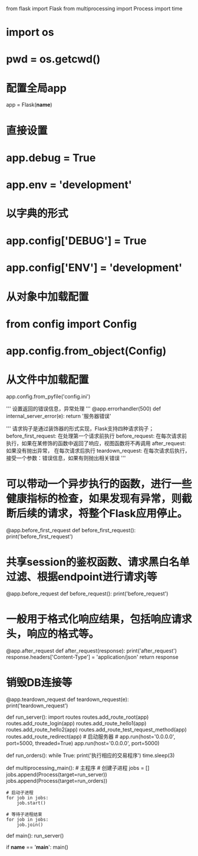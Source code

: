 from flask import Flask
from multiprocessing import Process
import time

# import os
# pwd = os.getcwd()

# 配置全局app
app = Flask(__name__)
# 直接设置
# app.debug = True
# app.env = 'development'
# 以字典的形式
# app.config['DEBUG'] = True
# app.config['ENV'] = 'development'
# 从对象中加载配置
# from config import Config
# app.config.from_object(Config)
# 从文件中加载配置
app.config.from_pyfile('config.ini')

'''
设置返回的错误信息，异常处理
'''
@app.errorhandler(500)
def internal_server_error(e):
    return '服务器错误'

'''
请求钩子是通过装饰器的形式实现，Flask支持四种请求钩子；
before_first_request: 在处理第一个请求前执行
before_request: 在每次请求前执行，如果在某修饰的函数中返回了响应，视图函数将不再调用
after_request: 如果没有抛出异常， 在每次请求后执行
teardown_request: 在每次请求后执行，接受一个参数：错误信息，如果有则抛出相关错误
'''

# 可以带动一个异步执行的函数，进行一些健康指标的检查，如果发现有异常，则截断后续的请求，将整个Flask应用停止。
@app.before_first_request
def before_first_request():
    print('before_first_request')

# 共享session的鉴权函数、请求黑白名单过滤、根据endpoint进行请求j等
@app.before_request
def before_request():
    print('before_request')

# 一般用于格式化响应结果，包括响应请求头，响应的格式等。
@app.after_request
def after_request(response):
    print('after_request')
    response.headers['Content-Type'] = 'application/json'
    return response
    
# 销毁DB连接等
@app.teardown_request
def teardown_request(e):
    print('teardown_request')

def run_server():
    import routes
    routes.add_route_root(app)
    routes.add_route_login(app)
    routes.add_route_hello1(app)
    routes.add_route_hello2(app)
    routes.add_route_test_request_method(app)
    routes.add_route_redirect(app)
    # 启动服务器
    # app.run(host='0.0.0.0', port=5000, threaded=True)
    app.run(host='0.0.0.0', port=5000)


def run_orders():
    while True:
        print('执行相应的交易程序')
        time.sleep(3)

def multiprocessing_main():
    # 主程序
    # 创建子进程
    jobs = []
    jobs.append(Process(target=run_server))
    jobs.append(Process(target=run_orders))

    # 启动子进程
    for job in jobs:
        job.start()
    
    # 等待子进程结束
    for job in jobs:
        job.join()

def main():
    run_server()

if __name__ == '__main__':
    main()